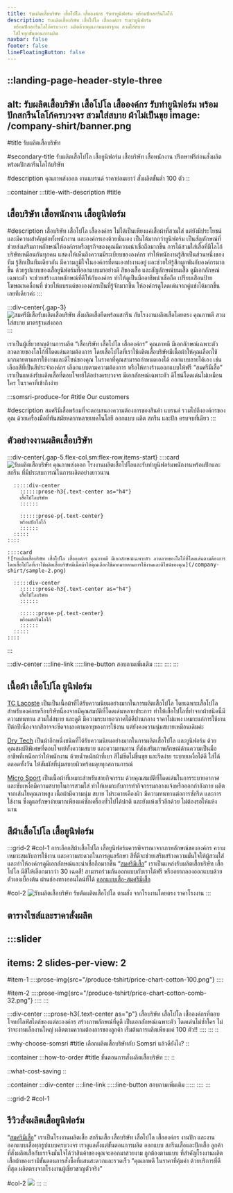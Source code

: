 ```yaml
---
title: รับผลิตเสื้อบริษัท เสื้อโปโล เสื้อองค์กร รับทำยูนิฟอร์ม พร้อมปักสกรีนโลโก้
description: รับผลิตเสื้อบริษัท เสื้อโปโล เสื้อองค์กร รับทำยูนิฟอร์ม
  พร้อมปักสกรีนโลโก้ครบวงจร ผลิตด้วยคุณภาพมาตรฐาน สวมใส่สบาย
  ใส่ใจทุกขั้นตอนการผลิต
navbar: false
footer: false
lineFloatingButton: false
---
```


::landing-page-header-style-three
---
alt: รับผลิตเสื้อบริษัท เสื้อโปโล เสื้อองค์กร รับทำยูนิฟอร์ม
  พร้อมปักสกรีนโลโก้ครบวงจร สวมใส่สบาย ผ้าไม่เป็นขุย
image: /company-shirt/banner.png
---
#title
รับผลิตเสื้อบริษัท

#secondary-title
รับผลิตเสื้อโปโล เสื้อยูนิฟอร์ม เสื้อบริษัท เสื้อพนักงาน ปรึกษาฟรีก่อนสั่งผลิต พร้อมปักสกรีนโลโก้บริษัท

#description
คุณภาพส่งออก งานแบรนด์ ราคาย่อมเยาว์ สั่งผลิตขั้นต่ำ 100 ตัว
::

::container
  :::title-with-description
  #title
  ## เสื้อบริษัท เสื้อพนักงาน เสื้อยูนิฟอร์ม
  
  #description
  เสื้อบริษัท เสื้อโปโล เสื้อองค์กร ไม่ได้เป็นเพียงแค่เสื้อผ้าที่สวมใส่ แต่ยังมีประโยชน์ และมีความสำคัญต่อทั้งพนักงาน และองค์กรเองด้วยนั่นเอง เป็นได้มากกว่ายูนิฟอร์ม เป็นสัญลักษณ์ที่ช่วยส่งเสริมภาพลักษณ์ให้องค์กรหรือธุรกิจของคุณมีความน่าเชื่อถือมากขึ้น การได้สวมใส่เสื้อที่มีโลโก้บริษัทเหมือนกันทุกคน แสดงให้เห็นถึงความมีระเบียบขององค์กร ทำให้พนักงานรู้สึกเป็นส่วนหนึ่งของทีม รู้สึกเป็นทีมเดียวกัน มีความภูมิใจในองค์กรที่ตนเองทำงานอยู่ และช่วยให้รู้สึกผูกพันกับองค์กรมากขึ้น ด้วยรูปแบบของเสื้อยูนิฟอร์มที่ออกแบบมาอย่างดี สีของเสื้อ และสัญลักษณ์บนเสื้อ ดูมีเอกลักษณ์เฉพาะตัว จะช่วยสร้างภาพลักษณ์ที่ดีให้กับองค์กร ทำให้ดูเป็นมืออาชีพน่าเชื่อถือ เปรียบเสือนป้ายโฆษณาเคลื่อนที่ ช่วยให้แบรนด์ขององค์กรเป็นที่รู้จักมากขึ้น ให้องค์กรดูโดดเด่นจากคู่แข่งได้มากขึ้นเลยทีเดียวค่ะ
  :::

  :::div-center{.gap-3}
  ![สมศรีมีเสื้อรับผลิตเสื้อบริษัท สั่งผลิตเสื้อยืดพร้อมสกรีน กับโรงงานผลิตเสื้อโดยตรง คุณภาพดี สวมใส่สบาย มาตรฐานส่งออก](/company-shirt/introduce.png)
  :::

เราเป็นผู้เชี่ยวชาญด้านการผลิต “เสื้อบริษัท เสื้อโปโล เสื้อองค์กร” คุณภาพดี มีเอกลักษณ์เฉพาะตัว ลวดลายของโลโก้ที่โดดเด่นตามต้องการ โดยเสื้อโปโลที่เราใช้ผลิตเสื้อบริษัทมีเนื้อผ้าให้คุณเลือกใช้มากมายตามการใช้งานและดีไซน์ของคุณ ในราคาที่คุณสามารถกำหนดเองได้ ออกแบบลายได้เอง เช่น เลือกสีที่เป็นสีประจำองค์กร เลือกแบบตามความต้องการ หรือให้ทางร้านออกแบบให้ฟรี “สมศรีมีเสื้อ” เราเป็นแหล่งรับผลิตเสื้อที่ตอบโจทย์ได้อย่างครบวงจร มีเอกลักษณ์เฉพาะตัว ดีไซน์โดดเด่นไม่เหมือนใคร ในราคาที่เข้าถึงง่าย

  :::somsri-produce-for
  #title
  Our customers
  
  #description
  สมศรีมีเสื้อพร้อมที่จะตอบสนองความต้องการของสินค้า แบรนด์ รวมไปถึงองค์กรของคุณ ด้วยเครื่องมือที่ทันสมัยหลากหลายเทคโนโลยี ออกแบบ ผลิต สกรีน และปัก ครบจบที่เดียว
  :::

## ตัวอย่างงานผลิตเสื้อบริษัท

  :::div-center{.gap-5.flex-col.sm:flex-row.items-start}
    ::::card
    ![รับผลิตเสื้อบริษัท คุณภาพส่งออก โรงงานผลิตเสื้อโปโลและรับทํายูนิฟอร์มพนักงานพร้อมปักและสกรีน ที่มีประสบการณ์ในการผลิตอย่างยาวนาน](/company-shirt/sample-1.png)
    
      :::::div-center
        ::::::prose-h3{.text-center as="h4"}
        เสื้อโปโลบริษัท
        ::::::
      
        ::::::prose-p{.text-center}
        พร้อมปักโลโก้
        ::::::
      :::::
    ::::
  
    ::::card
    ![รับผลิตเสื้อบริษัท เสื้อโปโล เสื้อองค์กร คุณภาพดี มีเอกลักษณ์เฉพาะตัว ลวดลายของโลโก้ที่โดดเด่นตามต้องการ โดยเสื้อโปโลที่เราใช้ผลิตเสื้อบริษัทมีเนื้อผ้าให้คุณเลือกใช้มากมายตามการใช้งานและดีไซน์ของคุณ](/company-shirt/sample-2.png)
    
      :::::div-center
        ::::::prose-h3{.text-center as="h4"}
        เสื้อโปโลบริษัท
        ::::::
      
        ::::::prose-p{.text-center}
        พร้อมสกรีนโลโก้
        ::::::
      :::::
    ::::
  :::

  :::div-center
    ::::line-link
      :::::line-button
      สอบถามเพิ่มเติม
      :::::
    ::::
  :::

## เนื้อผ้า เสื้อโปโล ยูนิฟอร์ม

[TC Lacoste](https://tsknitting.co.th/%E0%B8%9C%E0%B9%89%E0%B8%B23%E0%B8%8A%E0%B8%99%E0%B8%B4%E0%B8%94%E0%B8%AA%E0%B8%B3%E0%B8%AB%E0%B8%A3%E0%B8%B1%E0%B8%9A%E0%B8%9C%E0%B8%A5%E0%B8%B4%E0%B8%95%E0%B9%80%E0%B8%AA%E0%B8%B7%E0%B9%89%E0%B8%AD) เป็นเป็นเนื้อผ้าที่ได้รับความนิยมอย่างมากในการผลิตเสื้อโปโล โดยเฉพาะเสื้อโปโลสำหรับองค์กรหรือบริษัทนื่องจากมีคุณสมบัติที่โดดเด่นหลายประการ ทำให้เสื้อโปโลที่ทำจากผ้าชนิดนี้มีความทนทาน สวมใส่สบาย และดูดี มีความระบายอากาศได้ดีปานกลาง ราคาไม่แพง เหมาะแก่การใช้งานปีต่อปีเนื่องจากสีอาจจะซีดจางลงตามอายุของการใช้งาน แต่ยังคงความนุ่มสบายเหมือนเดิมค่ะ

[Dry Tech](https://www.winnaargarment.com/content/6787/dry-tech-%E0%B8%9C%E0%B9%89%E0%B8%B2%E0%B9%81%E0%B8%AB%E0%B9%88%E0%B8%87%E0%B8%AD%E0%B8%99%E0%B8%B2%E0%B8%84%E0%B8%95) เป็นผ้าอีกหนึ่งชนิดที่ได้รับความนิยมอย่างมากในการผลิตเสื้อโปโล และยูนิฟอร์ม ด้วยคุณสมบัติพิเศษที่ตอบโจทย์ทั้งความสบาย และความทนทาน ที่ส่งเสริมภาพลักษณ์ด้านความเป็นมืออาชีพที่เหนือกว่าให้พนักงาน ด้วยน้ำหนักผ้าที่เบา สีไม่ซีดไม่ขึ้นขุย และรีดง่าย ระบายเหงื่อได้ดี ใส่ได้ตลอดทั้งวัน ให้สัมผัสที่นุ่มสบายผิวพร้อมลุยทุกสถานการณ์

[Micro Sport](/type-of-fabric) เป็นเนื้อผ้าที่เหมาะสำหรับสายกิจกรรม ด้วยคุณสมบัติที่โดดเด่นในการระบายอากาศและซับเหงื่อมีความสบายในการสวมใส่ ทำให้เหมาะกับการทำกิจกรรมกลางแจ้งหรือออกกำลังกาย ผลิตจากเส้นใยคุณภาพสูง เนื้อผ้ามีความนุ่ม สบาย ไม่ระคายเคืองผิว มีความทนทานต่อการซักรีด และการใช้งาน ซึ่งดูแลรักษาง่ายมากเพียงแค่ซักเครื่องทั่วไปได้ปกติ และยังแห้งเร็วอีกด้วย ไม่ต้องรอให้แห้งนาน

## สีผ้าเสื้อโปโล เสื้อยูนิฟอร์ม

  :::grid-2
  #col-1
  การเลือกสีผ้าเสื้อโปโล เสื้อยูนิฟอร์มควรพิจารณาจากภาพลักษณ์ขององค์กร ความเหมาะสมกับการใช้งาน และความสะดวกในการดูแลรักษา สีที่ดีจะช่วยเสริมสร้างความมั่นใจให้ผู้สวมใส่และทำให้องค์กรดูมีเอกลักษณ์และน่าเชื่อถือมากขึ้น “[สมศรีมีเสื้อ](/)” เราเป็นแหล่งรับผลิตเสื้อบริษัท เสื้อโปโล มีสีให้เลือกมากว่า 30 เฉดสี! สามารถร่วมกันออกแบบกับเราได้ฟรี หรืออยากลองออกแบบด้วยตัวเองเบื้องต้น ผ่านช่องทางออนไลน์ที่ได้ [ออกแบบเสื้อ-สมศรีมีเสื้อ](/shop)
  
  #col-2
  ![รับผลิตเสื้อบริษัท รับตัดผลิตเสื้อโปโล ตามสั่ง จากโรงงานโดยตรง ราคาโรงงาน](/company-shirt/uniform-color.png)
  :::

## ตารางไซส์และราคาสั่งผลิต

  :::slider
  ---
  items: 2
  slides-per-view: 2
  ---
  #item-1
    ::::prose-img{src="/produce-tshirt/price-chart-cotton-100.png"}
    ::::
  
  #item-2
    ::::prose-img{src="/produce-tshirt/price-chart-cotton-comb-32.png"}
    ::::
  :::

  :::div-center
    ::::prose-h3{.text-center as="p"}
    เสื้อบริษัท เสื้อโปโล เสื้อองค์กรที่ตอบโจทย์ไลฟ์สไตล์ของแต่ละองค์กร สร้างภาพลักษณ์ที่ดูดี เป็นเอกลักษณ์เฉพาะตัว โดดเด่นไม่ซ้ำใคร ไม่ว่าจะงานเล็กงานใหญ่ ผลิตตามความต้องการของลูกค้า เริ่มต้นการผลิตเพียงแค่ 100 ตัว!!
    ::::
  :::
::

::why-choose-somsri
#title
เลือกผลิตเสื้อบริษัทกับ Somsri แล้วดียังไง?
::

::container
  :::how-to-order
  #title
  ขั้นตอนการสั่งผลิตเสื้อบริษัท
  :::
::

::what-cost-saving
::

::container
  :::div-center
    ::::line-link
      :::::line-button
      สอบถามเพิ่มเติม
      :::::
    ::::
  :::

  :::grid-2
  #col-1
  ## รีวิวสั่งผลิตเสื้อยูนิฟอร์ม
  
  “[สมศรีมีเสื้อ](/)” เราเป็นโรงงานผลิตเสื้อ สกรีนเสื้อ เสื้อบริษัท เสื้อโปโล เสื้อองค์กร งานปัก และงานออกแบบเสื้อทุกรูปแบบครบวงจร เราดูแลตั้งแต่ขั้นตอนการผลิต ออกแบบ สกรีนเสื้อและปักเสื้อ ลูกค้าที่สั่งผลิตเสื้อกับเราจึงมั่นใจได้ว่าสินค้าของคุณจะออกมาสวยงาม ถูกต้องตามแบบ ที่สำคัญโรงงานผลิตเสื้อผ้าของเรามีขั้นตอนการสั่งซื้อที่แสนสะดวกและรวดเร็ว “คุณภาพดี ในราคาที่คุ้มค่า ด้วยบริการที่ดีที่สุด ผลิตตรงจากโรงงานผู้เชี่ยวชาญตัวจริง”
  
  #col-2
  ![](/company-shirt/review.png)
  :::
::
